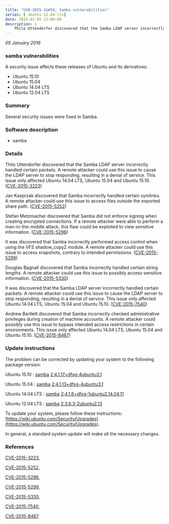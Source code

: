 ```yaml
---
title: "USN-2855-1&#58; Samba vulnerabilities"
series: [ ubuntu-12.04-lts]
date: 2016-01-05 12:00:00
description: |
    Thilo Uttendorfer discovered that the Samba LDAP server incorrectly handled certain packets. A remote attacker could use this issue to cause the LDAP server to stop responding, resulting in a denial of service. This issue only affected Ubuntu 14.04 LTS, Ubuntu 15.04 and Ubuntu 15.10. ([CVE-2015-3223](http://people.ubuntu.com/~ubuntu-security/cve/CVE-2015-3223))
--- 
```

 
 

*05 January 2016*

### samba vulnerabilities

A security issue affects these releases of Ubuntu and its derivatives:

* Ubuntu 15.10
* Ubuntu 15.04
* Ubuntu 14.04 LTS
* Ubuntu 12.04 LTS

### Summary

Several security issues were fixed in Samba. 

### Software description

* samba 

### Details

Thilo Uttendorfer discovered that the Samba LDAP server incorrectly handled certain packets. A remote attacker could use this issue to cause the LDAP server to stop responding, resulting in a denial of service. This issue only affected Ubuntu 14.04 LTS, Ubuntu 15.04 and Ubuntu 15.10. ([CVE-2015-3223](http://people.ubuntu.com/~ubuntu-security/cve/CVE-2015-3223))

Jan Kasprzak discovered that Samba incorrectly handled certain symlinks. A remote attacker could use this issue to access files outside the exported share path. ([CVE-2015-5252](http://people.ubuntu.com/~ubuntu-security/cve/CVE-2015-5252))

Stefan Metzmacher discovered that Samba did not enforce signing when creating encrypted connections. If a remote attacker were able to perform a man-in-the-middle attack, this flaw could be exploited to view sensitive information. ([CVE-2015-5296](http://people.ubuntu.com/~ubuntu-security/cve/CVE-2015-5296))

It was discovered that Samba incorrectly performed access control when using the VFS shadow_copy2 module. A remote attacker could use this issue to access snapshots, contrary to intended permissions. ([CVE-2015-5299](http://people.ubuntu.com/~ubuntu-security/cve/CVE-2015-5299))

Douglas Bagnall discovered that Samba incorrectly handled certain string lengths. A remote attacker could use this issue to possibly access sensitive information. ([CVE-2015-5330](http://people.ubuntu.com/~ubuntu-security/cve/CVE-2015-5330))

It was discovered that the Samba LDAP server incorrectly handled certain packets. A remote attacker could use this issue to cause the LDAP server to stop responding, resulting in a denial of service. This issue only affected Ubuntu 14.04 LTS, Ubuntu 15.04 and Ubuntu 15.10. ([CVE-2015-7540](http://people.ubuntu.com/~ubuntu-security/cve/CVE-2015-7540))

Andrew Bartlett discovered that Samba incorrectly checked administrative privileges during creation of machine accounts. A remote attacker could possibly use this issue to bypass intended access restrictions in certain environments. This issue only affected Ubuntu 14.04 LTS, Ubuntu 15.04 and Ubuntu 15.10. ([CVE-2015-8467](http://people.ubuntu.com/~ubuntu-security/cve/CVE-2015-8467)) 

### Update instructions

The problem can be corrected by updating your system to the following package version:

Ubuntu 15.10
 : [samba](https://launchpad.net/ubuntu/+source/samba) <span> [2:4.1.17+dfsg-4ubuntu3.1](https://launchpad.net/ubuntu/+source/samba/2:4.1.17+dfsg-4ubuntu3.1) </span> 

Ubuntu 15.04
 : [samba](https://launchpad.net/ubuntu/+source/samba) <span> [2:4.1.13+dfsg-4ubuntu3.1](https://launchpad.net/ubuntu/+source/samba/2:4.1.13+dfsg-4ubuntu3.1) </span> 

Ubuntu 14.04 LTS
 : [samba](https://launchpad.net/ubuntu/+source/samba) <span> [2:4.1.6+dfsg-1ubuntu2.14.04.11](https://launchpad.net/ubuntu/+source/samba/2:4.1.6+dfsg-1ubuntu2.14.04.11) </span> 

Ubuntu 12.04 LTS
 : [samba](https://launchpad.net/ubuntu/+source/samba) <span> [2:3.6.3-2ubuntu2.13](https://launchpad.net/ubuntu/+source/samba/2:3.6.3-2ubuntu2.13) </span> 

To update your system, please follow these instructions: [https://wiki.ubuntu.com/Security/Upgrades](https://wiki.ubuntu.com/Security/Upgrades).

In general, a standard system update will make all the necessary changes. 

### References

 
 [CVE-2015-3223](http://people.ubuntu.com/~ubuntu-security/cve/CVE-2015-3223), 

 [CVE-2015-5252](http://people.ubuntu.com/~ubuntu-security/cve/CVE-2015-5252), 

 [CVE-2015-5296](http://people.ubuntu.com/~ubuntu-security/cve/CVE-2015-5296), 

 [CVE-2015-5299](http://people.ubuntu.com/~ubuntu-security/cve/CVE-2015-5299), 

 [CVE-2015-5330](http://people.ubuntu.com/~ubuntu-security/cve/CVE-2015-5330), 

 [CVE-2015-7540](http://people.ubuntu.com/~ubuntu-security/cve/CVE-2015-7540), 

 [CVE-2015-8467](http://people.ubuntu.com/~ubuntu-security/cve/CVE-2015-8467)
 

